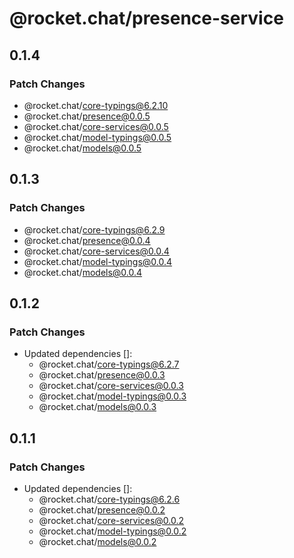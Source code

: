 # @rocket.chat/presence-service

## 0.1.4

### Patch Changes

- @rocket.chat/core-typings@6.2.10
- @rocket.chat/presence@0.0.5
- @rocket.chat/core-services@0.0.5
- @rocket.chat/model-typings@0.0.5
- @rocket.chat/models@0.0.5

## 0.1.3

### Patch Changes

- @rocket.chat/core-typings@6.2.9
- @rocket.chat/presence@0.0.4
- @rocket.chat/core-services@0.0.4
- @rocket.chat/model-typings@0.0.4
- @rocket.chat/models@0.0.4

## 0.1.2

### Patch Changes

- Updated dependencies []:
  - @rocket.chat/core-typings@6.2.7
  - @rocket.chat/presence@0.0.3
  - @rocket.chat/core-services@0.0.3
  - @rocket.chat/model-typings@0.0.3
  - @rocket.chat/models@0.0.3

## 0.1.1

### Patch Changes

- Updated dependencies []:
  - @rocket.chat/core-typings@6.2.6
  - @rocket.chat/presence@0.0.2
  - @rocket.chat/core-services@0.0.2
  - @rocket.chat/model-typings@0.0.2
  - @rocket.chat/models@0.0.2
